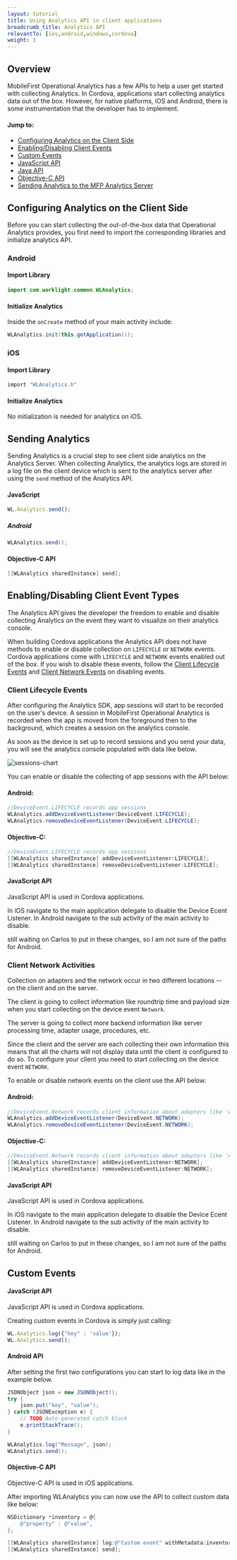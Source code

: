 ```yaml
---
layout: tutorial
title: Using Analytics API in client applications
breadcrumb_title: Analytics API
relevantTo: [ios,android,windows,cordova]
weight: 3
---
```

## Overview
MobileFirst Operational Analytics has a few APIs to help a user get started with collecting Analytics. In Cordova, applications start collecting analytics data out of the box. However, for native platforms, iOS and Android, there is some instrumentation that the developer has to implement. 

#### Jump to:
* [Configuring Analytics on the Client Side](#configuring-analytics-on-the-client-side)
* [Enabling/Disabling Client Events](#Enabling/Disabling-client-event-types)
* [Custom Events](#custom-events)
 * [JavaScript API](#javascript-api)
 * [Java API](#java-api)
 * [Objective-C API](#objective-c-api)
* [Sending Analytics to the MFP Analytics Server](#sending-analytics-to-the-mfp-analytics-server)

## Configuring Analytics on the Client Side
Before you can start collecting the out-of-the-box data that Operational Analytics provides, you first need to import the corresponding libraries and initialize analytics API.  
### Android
#### Import Library
```java
import com.worklight.common.WLAnalytics;
```

#### Initialize Analytics
Inside the `onCreate` method of your main activity include:

```java
WLAnalytics.init(this.getApplication());
```

### iOS
#### Import Library
```objective-c
import "WLAnalytics.h"
```

#### Initialize Analytics
No initialization is needed for analytics on iOS.

## Sending Analytics
Sending Analytics is a crucial step to see client side analytics on the Analytics Server. When collecting Analytics, the analytics logs are stored in a log file on the client device which is sent to the analytics server after using the `send` method of the Analytics API.

#### JavaScript
```javascript
WL.Analytics.send();
```

##### Android

```java
WLAnalytics.send();
```

#### Objective-C API
```objective-c
[[WLAnalytics sharedInstance] send];
```


## Enabling/Disabling Client Event Types
The Analytics API gives the developer the freedom to enable and disable collecting Analytics on the event they want to visualize on their analytics console. 

When building Cordova applications the Analytics API does not have methods to enable or disable collection on `LIFECYCLE` or `NETWORK` events. Cordova applications come with `LIFECYCLE` and `NETWORK` events enabled out of the box. If you wish to disable these events, follow the [Client Lifecycle Events](#client-lifecycle-events
) and [Client Network Events](#client-lifecycle-events) on disabling events.

### Client Lifecycle Events
After configuring the Analytics SDK, app sessions will start to be recorded on the user's device. A session in MobileFirst Operational Analytics is recorded when the app is moved from the foreground then to the background, which creates a session on the analytics console.

As soon as the device is set up to record sessions and you send your data, you will see the analytics console populated with data like below.

![sessions-chart](analytics-app-sessions.png)

You can enable or disable the collecting of app sessions with the API below:

#### Android:
```java
//DeviceEvent.LIFECYCLE records app sessions
WLAnalytics.addDeviceEventListener(DeviceEvent.LIFECYCLE);
WLAnalytics.removeDeviceEventListener(DeviceEvent.LIFECYCLE); 
```

#### Objective-C:
```objective-c
//DeviceEvent.LIFECYCLE records app sessions
[[WLAnalytics sharedInstance] addDeviceEventListener:LIFECYCLE];
[[WLAnalytics sharedInstance] removeDeviceEventListener:LIFECYCLE];
```

#### JavaScript API
JavaScript API is used in Cordova applications.

In iOS navigate to the main application delegate to disable the Device Ecent Listener.
In Android navigate to the sub activity of the main activity to disable.

<span>still waiting on Carlos to put in these changes, so I am not sure of the paths for Android.</span>

### Client Network Activities
Collection on adapters and the network occur in two different locations -- on the client and on the server.

The client is going to collect information like roundtrip time and payload size when you start collecting on the device event `Network`.

The server is going to collect more backend information like server processing time, adapter usage, procedures, etc.

Since the client and the server are each collecting their own information this means that all the charts will not display data until the client is configured to do so. To configure your client you need to start collecting on the device event `NETWORK`.

To enable or disable network events on the client use the API below:

#### Android:
```java
//DeviceEvent.Network records client information about adapters like 'Average Procedure Response Size'
WLAnalytics.addDeviceEventListener(DeviceEvent.NETWORK);
WLAnalytics.removeDeviceEventListener(DeviceEvent.NETWORK);
```

#### Objective-C:
```objective-c
//DeviceEvent.Network records client information about adapters like 'Average Procedure Response Size'
[[WLAnalytics sharedInstance] addDeviceEventListener:NETWORK];
[[WLAnalytics sharedInstance] removeDeviceEventListener:NETWORK];
```


#### JavaScript API
JavaScript API is used in Cordova applications.

In iOS navigate to the main application delegate to disable the Device Ecent Listener.
In Android navigate to the sub activity of the main activity to disable.

<span>still waiting on Carlos to put in these changes, so I am not sure of the paths for Android.</span>


## Custom Events

#### JavaScript API
JavaScript API is used in Cordova applications.

Creating custom events in Cordova is simply just calling:

```javascript
WL.Analytics.log({"key" : 'value'});
WL.Analytics.send();
```

#### Android API
After setting the first two configurations you can start to log data like in the example below.

```java
JSONObject json = new JSONObject();
try {
    json.put("key", "value");
} catch (JSONException e) {
    // TODO Auto-generated catch block
    e.printStackTrace();
}

WLAnalytics.log("Message", json);
WLAnalytics.send();
```

#### Objective-C API
Objective-C API is used in iOS applications.

After importing WLAnalytics you can now use the API to collect custom data like below:

```objective-c
NSDictionary *inventory = @{
    @"property" : @"value",
};

[[WLAnalytics sharedInstance] log:@"Custom event" withMetadata:inventory];
[[WLAnalytics sharedInstance] send];
```
